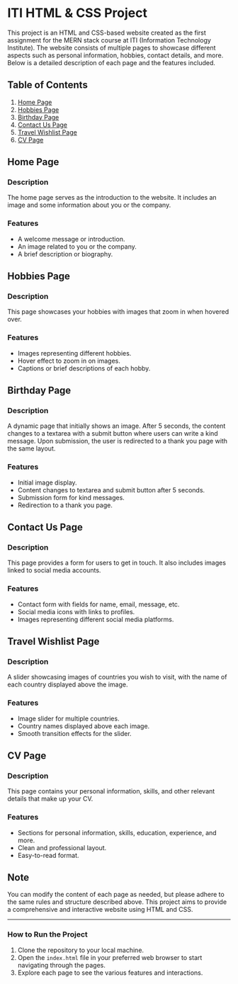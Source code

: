 # ITI HTML & CSS Project

This project is an HTML and CSS-based website created as the first assignment for the MERN stack course at ITI (Information Technology Institute). The website consists of multiple pages to showcase different aspects such as personal information, hobbies, contact details, and more. Below is a detailed description of each page and the features included.

## Table of Contents

1. [Home Page](#home-page)
2. [Hobbies Page](#hobbies-page)
3. [Birthday Page](#birthday-page)
4. [Contact Us Page](#contact-us-page)
5. [Travel Wishlist Page](#travel-wishlist-page)
6. [CV Page](#cv-page)

## Home Page

### Description
The home page serves as the introduction to the website. It includes an image and some information about you or the company.

### Features
- A welcome message or introduction.
- An image related to you or the company.
- A brief description or biography.

## Hobbies Page

### Description
This page showcases your hobbies with images that zoom in when hovered over.

### Features
- Images representing different hobbies.
- Hover effect to zoom in on images.
- Captions or brief descriptions of each hobby.

## Birthday Page

### Description
A dynamic page that initially shows an image. After 5 seconds, the content changes to a textarea with a submit button where users can write a kind message. Upon submission, the user is redirected to a thank you page with the same layout.

### Features
- Initial image display.
- Content changes to textarea and submit button after 5 seconds.
- Submission form for kind messages.
- Redirection to a thank you page.

## Contact Us Page

### Description
This page provides a form for users to get in touch. It also includes images linked to social media accounts.

### Features
- Contact form with fields for name, email, message, etc.
- Social media icons with links to profiles.
- Images representing different social media platforms.

## Travel Wishlist Page

### Description
A slider showcasing images of countries you wish to visit, with the name of each country displayed above the image.

### Features
- Image slider for multiple countries.
- Country names displayed above each image.
- Smooth transition effects for the slider.

## CV Page

### Description
This page contains your personal information, skills, and other relevant details that make up your CV.

### Features
- Sections for personal information, skills, education, experience, and more.
- Clean and professional layout.
- Easy-to-read format.

## Note
You can modify the content of each page as needed, but please adhere to the same rules and structure described above. This project aims to provide a comprehensive and interactive website using HTML and CSS.

---

### How to Run the Project

1. Clone the repository to your local machine.
2. Open the `index.html` file in your preferred web browser to start navigating through the pages.
3. Explore each page to see the various features and interactions.
